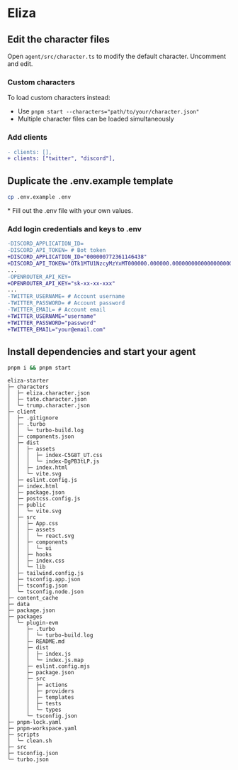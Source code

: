 # Eliza

## Edit the character files

Open `agent/src/character.ts` to modify the default character. Uncomment and edit.

### Custom characters

To load custom characters instead:
- Use `pnpm start --characters="path/to/your/character.json"`
- Multiple character files can be loaded simultaneously

### Add clients

```diff
- clients: [],
+ clients: ["twitter", "discord"],
```

## Duplicate the .env.example template

```bash
cp .env.example .env
```

\* Fill out the .env file with your own values.

### Add login credentials and keys to .env

```diff
-DISCORD_APPLICATION_ID=
-DISCORD_API_TOKEN= # Bot token
+DISCORD_APPLICATION_ID="000000772361146438"
+DISCORD_API_TOKEN="OTk1MTU1NzcyMzYxMT000000.000000.00000000000000000000000000000000"
...
-OPENROUTER_API_KEY=
+OPENROUTER_API_KEY="sk-xx-xx-xxx"
...
-TWITTER_USERNAME= # Account username
-TWITTER_PASSWORD= # Account password
-TWITTER_EMAIL= # Account email
+TWITTER_USERNAME="username"
+TWITTER_PASSWORD="password"
+TWITTER_EMAIL="your@email.com"
```

## Install dependencies and start your agent

```bash
pnpm i && pnpm start
```


```
eliza-starter
├─ characters
│  ├─ eliza.character.json
│  ├─ tate.character.json
│  └─ trump.character.json
├─ client
│  ├─ .gitignore
│  ├─ .turbo
│  │  └─ turbo-build.log
│  ├─ components.json
│  ├─ dist
│  │  ├─ assets
│  │  │  ├─ index-C5G8T_UT.css
│  │  │  └─ index-DgPB3tLP.js
│  │  ├─ index.html
│  │  └─ vite.svg
│  ├─ eslint.config.js
│  ├─ index.html
│  ├─ package.json
│  ├─ postcss.config.js
│  ├─ public
│  │  └─ vite.svg
│  ├─ src
│  │  ├─ App.css
│  │  ├─ assets
│  │  │  └─ react.svg
│  │  ├─ components
│  │  │  └─ ui
│  │  ├─ hooks
│  │  ├─ index.css
│  │  └─ lib
│  ├─ tailwind.config.js
│  ├─ tsconfig.app.json
│  ├─ tsconfig.json
│  └─ tsconfig.node.json
├─ content_cache
├─ data
├─ package.json
├─ packages
│  └─ plugin-evm
│     ├─ .turbo
│     │  └─ turbo-build.log
│     ├─ README.md
│     ├─ dist
│     │  ├─ index.js
│     │  └─ index.js.map
│     ├─ eslint.config.mjs
│     ├─ package.json
│     ├─ src
│     │  ├─ actions
│     │  ├─ providers
│     │  ├─ templates
│     │  ├─ tests
│     │  └─ types
│     └─ tsconfig.json
├─ pnpm-lock.yaml
├─ pnpm-workspace.yaml
├─ scripts
│  └─ clean.sh
├─ src
├─ tsconfig.json
└─ turbo.json

```